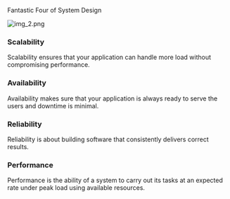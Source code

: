 
Fantastic Four of System Design

![img_2.png](SysDesign4Pillar.png)

### Scalability
Scalability ensures that your application can handle more load without compromising performance.

### Availability
Availability makes sure that your application is always ready to serve the users and downtime is minimal.

### Reliability
Reliability is about building software that consistently delivers correct results.

### Performance
Performance is the ability of a system to carry out its tasks at an expected rate under peak load using available resources.